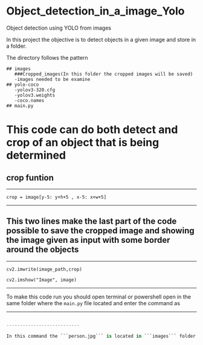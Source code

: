 # Object_detection_in_a_image_Yolo

Object detection using YOLO from images

In this project the objective is to detect objects in a given image and store in a folder.

The directory follows the pattern

```
## images
   ###Cropped_images(In this folder the cropped images will be saved)
   -images needed to be examine
## yolo-coco
   -yolov3-320.cfg
   -yolov3.weights
   -coco.names
## main.py

```
# This code can do both detect and crop of an object that is being determined 

## crop funtion
----------------------------


``` crop = image[y-5: y+h+5 , x-5: x+w+5] ```


----------------------------

## This two lines make the last part of the code possible to save the cropped image and showing the image given as input with some border around the objects


----------------------------


``` cv2.imwrite(image_path,crop) ```

```cv2.imshow("Image", image) ```

----------------------------
 To make this code run you should open terminal or powershell open in the same folder where the ```main.py``` file located and enter the command as
 
 ---------------------------
 
 ``` python main.py --image images/person.jpg
 
 ---------------------------
 
 In this command the ```person.jpg``` is located in ```images``` folder. Before entering the command make sure the image you wanted to detect is located in the folder named ```images```
 
